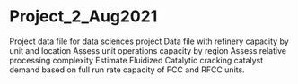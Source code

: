 # Project_2_Aug2021
Project data file for data sciences project
Data file with refinery capacity by unit and location
Assess unit operations capacity by region 
Assess relative processing complexity
Estimate Fluidized Catalytic cracking catalyst demand based on full run rate capacity of FCC and RFCC units.
